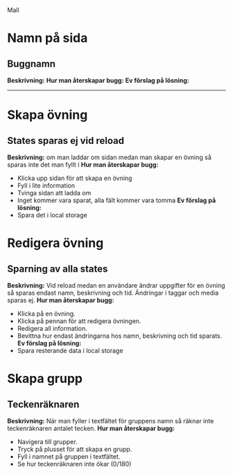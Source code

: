 Mall 

# Namn på sida
## Buggnamn
**Beskrivning:**
**Hur man återskapar bugg:**
**Ev förslag på lösning:**

_________________________________________________________________________

# Skapa övning
## States sparas ej vid reload
**Beskrivning:** om man laddar om sidan medan man skapar en övning så sparas inte det man fyllt i 
**Hur man återskapar bugg:**
- Klicka upp sidan för att skapa en övning
- Fyll i lite information
- Tvinga sidan att ladda om
- Inget kommer vara sparat, alla fält kommer vara tomma
**Ev förslag på lösning:**
- Spara det i local storage

# Redigera övning
## Sparning av alla states
**Beskrivning:** Vid reload medan en användare ändrar uppgifter för en övning så sparas endast namn, beskrivning och tid. Ändringar i taggar och media sparas ej.
**Hur man återskapar bugg:**
- Klicka på en övning.
- Klicka på pennan för att redigera övningen.
- Redigera all information.
- Bevittna hur endast ändringarna hos namn, beskrivning och tid sparats.
**Ev förslag på lösning:**
- Spara resterande data i local storage

# Skapa grupp
## Teckenräknaren
**Beskrivning:** När man fyller i textfältet för gruppens namn så räknar inte teckenräknaren antalet tecken.
**Hur man återskapar bugg:**
- Navigera till grupper.
- Tryck på plusset för att skapa en grupp.
- Fyll i namnet på gruppen i textfältet.
- Se hur teckenräknaren inte ökar (0/180)


